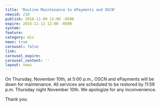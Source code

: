 ```yaml
---
title: 'Routine Maintenance to ePayments and OSCN'
newsid: 210
publish: 2016-11-09 12:00 -0500
expire: 2016-11-11 12:00 -0500
system: 
feature: 
category: mis
news: true
carousel: false
link: 
carousel_expire: 
carousel_content: ''
layout: news
---
```

<p>On Thursday, November 10th, at 5:00 p.m., OSCN and ePayments will be down for maintenance.  All services are scheduled to be restored by 11:59 p.m. Thursday night November 10th.  We apologize for any inconvenience.</p><p>Thank you.</p>